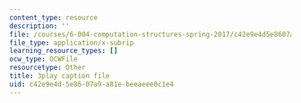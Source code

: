 ```yaml
---
content_type: resource
description: ''
file: /courses/6-004-computation-structures-spring-2017/c42e9e4d5e8607a9a81ebeeaeee0c1e4_R7U0Xezxo_0.srt
file_type: application/x-subrip
learning_resource_types: []
ocw_type: OCWFile
resourcetype: Other
title: 3play caption file
uid: c42e9e4d-5e86-07a9-a81e-beeaeee0c1e4
---
```


